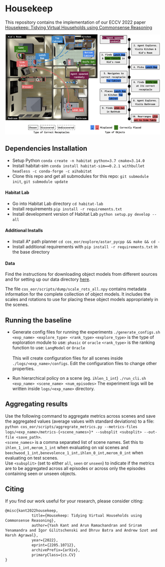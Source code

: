 # Housekeep

This repository contains the implementation of our ECCV 2022 paper [Housekeep: Tidying Virtual Households using Commonsense Reasoning](https://yashkant.github.io/housekeep/)

![teaser](images/teaser_wout_ab.png)

## Dependencies Installation

- Setup Python `conda create -n habitat python=3.7 cmake=3.14.0`
- Install habitat-sim `conda install habitat-sim==0.2.1 withbullet headless -c conda-forge -c aihabitat`
- Clone this repo and get all submodules for this repo: `git submodule init`, `git submodule update`

#### Habitat Lab
- Go into Habitat Lab directory `cd habitat-lab`
- Install requirements `pip install -r requirements.txt`
- Install development version of Habitat Lab `python setup.py develop --all`

#### Additional Installs
- Install A* path planner `cd cos_eor/explore/astar_pycpp && make && cd -`
- Install additional requirements with `pip install -r requirements.txt` in the base directory

#### Data
Find the instructions for downloading object models from different sources and for setting up our data directory [here](data/README.md).

The file `cos_eor/scripts/dump/scale_rots_all.npy` contains metadata information for the complete collection of object models. It includes the scales and rotations to use for placing these object models appropriately in the scenes.

## Running the baseline
- Generate config files for running the experiments `./generate_configs.sh <exp_name> <explore_type> <rank_type>`
`<explore_type>` is the type of exploration module to use: `phasic` or `oracle`
`<rank_type>` is the ranking function to use: `LangModel` or `Oracle` <br><br>
This will create configuration files for all scenes inside `./logs/<exp_name>/configs`. Edit the configuration files to change other properties.

- Run hierarchical policy on a scene (eg. `ihlen_1_int`)
`./run_cli.sh <exp_name> <scene_name> <num_episodes>`
The experiment logs will be written inside `logs/<exp_name>` directory.

## Aggregating results
Use the following command to aggregate metrics across scenes and save the aggregated values (average values with standard deviations) to a file:
`python cos_eor/scripts/aggregrate_metrics.py --metrics-files logs/<exp_name>/metrics-{<scene_names>}* --subsplit <subsplit> --out-file <save_path>`. <br>
`<scene_names>` is a comma separated list of scene names. Set this to `ihlen_1_int,merom_1_int` when evaluating on val scenes and `beechwood_1_int,benevolence_1_int,ihlen_0_int,merom_0_int` when evaluating on test scenes.<br>
Use `<subsplit>` (set to either `all`, `seen` or `unseen`) to indicate if the metrics are to be aggregated across all episodes or across only the episodes containing seen or unseen objects.

## Citing

If you find our work useful for your research, please consider citing:

```
@misc{kant2022housekeep,
            title={Housekeep: Tidying Virtual Households using Commonsense Reasoning},
            author={Yash Kant and Arun Ramachandran and Sriram Yenamandra and Igor Gilitschenski and Dhruv Batra and Andrew Szot and Harsh Agrawal},
            year={2022},
            eprint={2205.10712},
            archivePrefix={arXiv},
            primaryClass={cs.CV}
}
```
